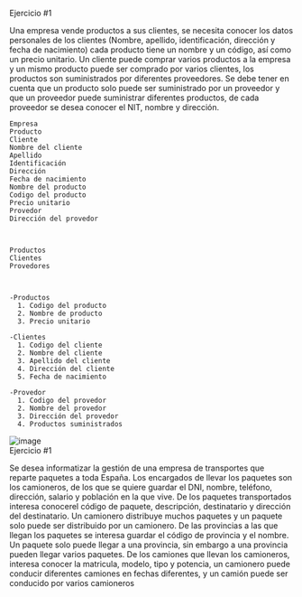 Ejercicio #1

Una empresa vende productos a sus clientes, se necesita conocer los datos personales de los clientes (Nombre, apellido, identificación, dirección y fecha de nacimiento) cada producto tiene un nombre y un código, así como un  precio unitario. Un cliente puede comprar varios productos a la empresa y un mismo producto puede ser comprado por varios clientes, los productos son suministrados por diferentes proveedores. Se debe tener en cuenta que un producto solo puede ser suministrado por un proveedor y que un proveedor puede suministrar diferentes productos, de cada proveedor se desea conocer el NIT, nombre y dirección. 

    Empresa
    Producto
    Cliente
    Nombre del cliente
    Apellido
    Identificación
    Dirección
    Fecha de nacimiento
    Nombre del producto
    Codigo del producto
    Precio unitario
    Provedor
    Dirección del provedor



    Productos
    Clientes
    Provedores
    
    
    
    -Productos
      1. Codigo del producto
      2. Nombre de producto
      3. Precio unitario
    
    -Clientes
      1. Codigo del cliente
      2. Nombre del cliente
      3. Apellido del cliente
      4. Dirección del cliente
      5. Fecha de nacimiento
      
    -Provedor
      1. Codigo del provedor
      2. Nombre del provedor
      3. Dirección del provedor
      4. Productos suministrados
      
 ![image](https://user-images.githubusercontent.com/85717673/168857428-689ac15d-cd58-475d-a359-b7082ee0d37b.png)                                                                                    
Ejercicio #1

Se desea informatizar la gestión de una empresa de transportes que reparte paquetes  a toda España. Los encargados de llevar los paquetes son los camioneros, de los que se quiere guardar el DNI, nombre, teléfono, dirección, salario y población en la que vive. De los paquetes transportados interesa conocerel código de paquete, descripción, destinatario y dirección del destinatario. Un camionero distribuye muchos paquetes y un paquete solo puede ser distribuido por un camionero. De las provincias a las que llegan los paquetes se interesa guardar el código de provincia y el nombre. Un paquete solo puede llegar a una provincia, sin embargo a una provincia pueden llegar varios paquetes. De los camiones que llevan los camioneros, interesa conocer la matricula, modelo, tipo y potencia, un camionero puede conducir diferentes camiones en fechas diferentes, y un camión puede ser conducido por varios camioneros
